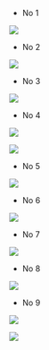 - No 1

![](../screenshots/Screenshot%202022-03-15%20132929.jpg)

- No 2

![](../screenshots/Screenshot%202022-03-15%20132950.jpg)

- No 3

![](../screenshots/Screenshot%202022-03-15%20133034.jpg)

- No 4

![](../screenshots/Screenshot%202022-03-15%20133050.jpg)

![](../screenshots/Screenshot%202022-03-15%20133108.jpg)

- No 5

![](../screenshots/Screenshot%202022-03-15%20133150.jpg)

- No 6

![](../screenshots/Screenshot%202022-03-15%20133216.jpg)

- No 7

![](../screenshots/Screenshot%202022-03-15%20133233.jpg)

- No 8

![](../screenshots/Screenshot%202022-03-15%20133411.jpg)

- No 9

![](../screenshots/Screenshot%202022-03-15%20133449.jpg)

![](../screenshots/Screenshot%202022-03-15%20133501.jpg)
